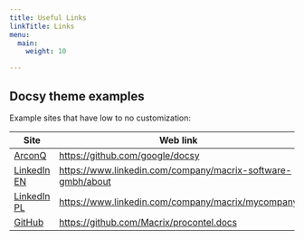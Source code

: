 ```yaml
---
title: Useful Links
linkTitle: Links
menu:
  main:
    weight: 10

---
```



## Docsy theme examples

Example sites that have low to no customization:

| Site  | Web link  |
|------ |---|
| [ArconQ](https://arconq.com/) | https://github.com/google/docsy |
| [LinkedIn EN ](https://www.linkedin.com/company/macrix-software-gmbh/about/) | https://www.linkedin.com/company/macrix-software-gmbh/about |
| [LinkedIn PL](https://www.linkedin.com/company/macrix/mycompany/) | https://www.linkedin.com/company/macrix/mycompany |
| [GitHub](https://github.com/Macrix/procontel.docs/) | https://github.com/Macrix/procontel.docs 



